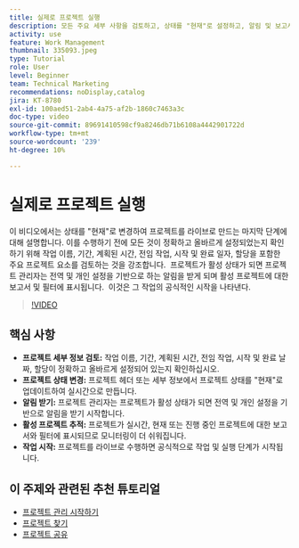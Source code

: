 ```yaml
---
title: 실제로 프로젝트 실행
description: 모든 주요 세부 사항을 검토하고, 상태를 "현재"로 설정하고, 알림 및 보고서가 작업을 공식적으로 시작할 수 있도록 하여 프로젝트를 시작할 준비를 하십시오.
activity: use
feature: Work Management
thumbnail: 335093.jpeg
type: Tutorial
role: User
level: Beginner
team: Technical Marketing
recommendations: noDisplay,catalog
jira: KT-8780
exl-id: 100aed51-2ab4-4a75-af2b-1860c7463a3c
doc-type: video
source-git-commit: 89691410598cf9a8246db71b6108a4442901722d
workflow-type: tm+mt
source-wordcount: '239'
ht-degree: 10%

---
```


# 실제로 프로젝트 실행

이 비디오에서는 상태를 &quot;현재&quot;로 변경하여 프로젝트를 라이브로 만드는 마지막 단계에 대해 설명합니다&#x200B;. 이를 수행하기 전에 모든 것이 정확하고 올바르게 설정되었는지 확인하기 위해 작업 이름, 기간, 계획된 시간, 전임 작업, 시작 및 완료 일자, 할당을 포함한 주요 프로젝트 요소를 검토하는 것을 강조합니다. &#x200B; 프로젝트가 활성 상태가 되면 프로젝트 관리자는 전역 및 개인 설정을 기반으로 하는 알림을 받게 되며 활성 프로젝트에 대한 보고서 및 필터에 표시됩니다. &#x200B; 이것은 그 작업의 공식적인 시작을 나타낸다. &#x200B;

>[!VIDEO](https://video.tv.adobe.com/v/335093/?quality=12&learn=on&enablevpops)

## 핵심 사항

* **프로젝트 세부 정보 검토:** 작업 이름, 기간, 계획된 시간, 전임 작업, 시작 및 완료 날짜, 할당이 정확하고 올바르게 설정되어 있는지 확인하십시오. &#x200B;
* **프로젝트 상태 변경:** 프로젝트 헤더 또는 세부 정보에서 프로젝트 상태를 &quot;현재&quot;로 업데이트하여 실시간으로 만듭니다. &#x200B;
* **알림 받기:** 프로젝트 관리자는 프로젝트가 활성 상태가 되면 전역 및 개인 설정을 기반으로 알림을 받기 시작합니다. &#x200B;
* **활성 프로젝트 추적:** 프로젝트가 실시간, 현재 또는 진행 중인 프로젝트에 대한 보고서와 필터에 표시되므로 모니터링이 더 쉬워집니다. &#x200B;
* **작업 시작:** 프로젝트를 라이브로 수행하면 공식적으로 작업 및 실행 단계가 시작됩니다. &#x200B;



## 이 주제와 관련된 추천 튜토리얼

* [프로젝트 관리 시작하기](/help/manage-work/projects/getting-started-manage-a-project.md)
* [프로젝트 찾기](/help/manage-work/projects/find-projects.md)
* [프로젝트 공유](/help/manage-work/projects/share-a-project.md)
